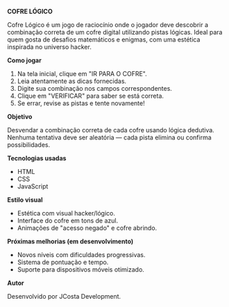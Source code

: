 **COFRE LÓGICO**

Cofre Lógico é um jogo de raciocínio onde o jogador deve descobrir a combinação correta de um cofre digital utilizando pistas lógicas. Ideal para quem gosta de desafios matemáticos e enigmas, com uma estética inspirada no universo hacker.

**Como jogar**

1. Na tela inicial, clique em "IR PARA O COFRE".
2. Leia atentamente as dicas fornecidas.
3. Digite sua combinação nos campos correspondentes.
4. Clique em "VERIFICAR" para saber se está correta.
5. Se errar, revise as pistas e tente novamente!

**Objetivo**

Desvendar a combinação correta de cada cofre usando lógica dedutiva. Nenhuma tentativa deve ser aleatória — cada pista elimina ou confirma possibilidades.

**Tecnologias usadas**

- HTML
- CSS
- JavaScript

**Estilo visual**

- Estética com visual hacker/lógico.
- Interface do cofre em tons de azul.
- Animações de "acesso negado" e cofre abrindo.

**Próximas melhorias (em desenvolvimento)**

- Novos níveis com dificuldades progressivas.
- Sistema de pontuação e tempo.
- Suporte para dispositivos móveis otimizado.

**Autor**

Desenvolvido por JCosta Development.
